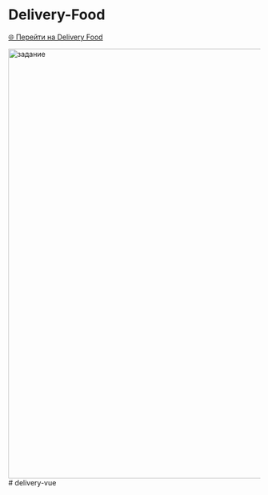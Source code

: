 ﻿# Delivery-Food

[🌐 Перейти на Delivery Food](https://mileni67.github.io/Delivery-Food/)

<img width="1820" height="857" alt="задание" src="https://github.com/user-attachments/assets/2dfcc75e-ab8e-497d-b132-3dc9d9c492b5" />
#   d e l i v e r y - v u e  
 
